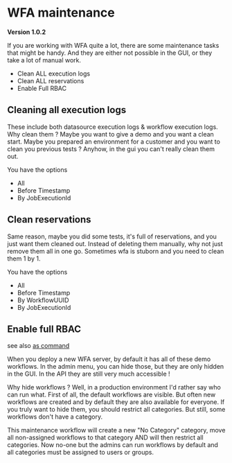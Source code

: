 # WFA maintenance

**Version 1.0.2**

If you are working with WFA quite a lot, there are some maintenance tasks that might be handy.  And they are either not possible in the GUI, or they take a lot of manual work.

* Clean ALL execution logs
* Clean ALL reservations
* Enable Full RBAC

## Cleaning all execution logs
These include both datasource execution logs & workflow execution logs.  
Why clean them ?  Maybe you want to give a demo and you want a clean start.  Maybe you prepared an environment for a customer and you want to clean you previous tests ?
Anyhow, in the gui you can't really clean them out.

You have the options
* All
* Before Timestamp
* By JobExecutionId

## Clean reservations
Same reason, maybe you did some tests, it's full of reservations, and you just want them cleaned out.  Instead of deleting them manually, why not just remove them all in one go.
Sometimes wfa is stuborn and you need to clean them 1 by 1.

You have the options
* All
* Before Timestamp
* By WorkflowUUID
* By JobExecutionId

## Enable full RBAC
see also [as command](https://github.com/wfaguy/commands/tree/master/Enable%20Full%20Workflow%20RBAC)

When you deploy a new WFA server, by default it has all of these demo workflows.  In the admin menu, you can hide those, but they are only hidden in the GUI.  In the API they are still very much accessible !

Why hide workflows ?  Well, in a production environment I'd rather say who can run what.   First of all, the default workflows are visible.   But often new workflows are created and by default they are also available for everyone.
If you truly want to hide them, you should restrict all categories.  But still, some workflows don't have a category.

This maintenance workflow will create a new "No Category" category, move all non-assigned workflows to that category AND will then restrict all categories.
Now no-one but the admins can run workflows by default and all categories must be assigned to users or groups.